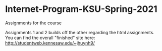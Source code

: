 # Internet-Program-KSU-Spring-2021
Assignments for the course

Assignments 1 and 2 builds off the other regarding the html assignments.
You can find the overall "finished" site here: http://studentweb.kennesaw.edu/~jhuynh9/
